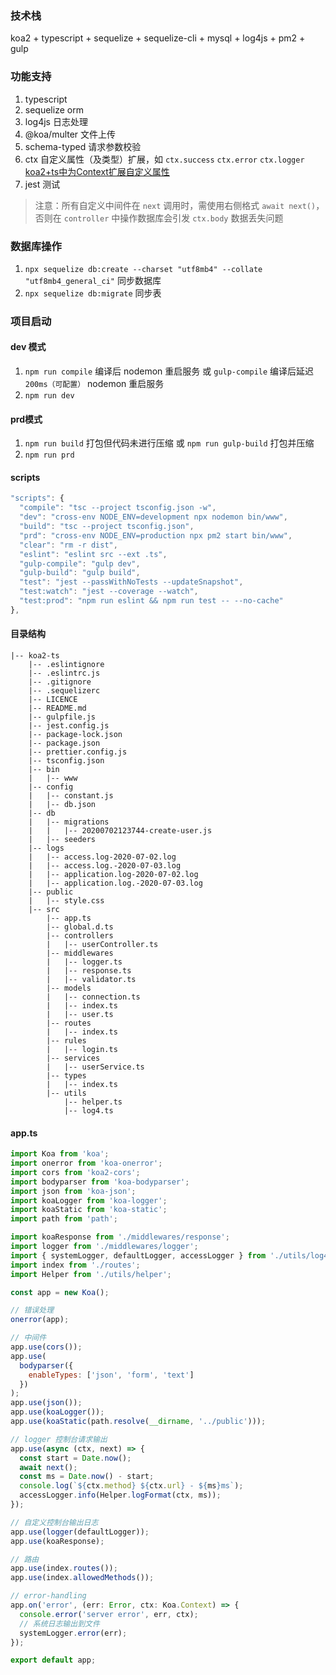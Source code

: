 ### 技术栈
koa2 + typescript + sequelize + sequelize-cli + mysql + log4js + pm2 + gulp

### 功能支持
1. typescript
2. sequelize orm
3. log4js 日志处理
4. @koa/multer 文件上传
5. schema-typed 请求参数校验
6. ctx 自定义属性（及类型）扩展，如 `ctx.success` `ctx.error` `ctx.logger` [koa2+ts中为Context扩展自定义属性](https://blog.csdn.net/roamingcode/article/details/107084933)
7. jest 测试

> 注意：所有自定义中间件在 `next` 调用时，需使用右侧格式 `await next()`，否则在 `controller` 中操作数据库会引发 `ctx.body` 数据丢失问题

### 数据库操作
1. `npx sequelize db:create --charset "utf8mb4" --collate "utf8mb4_general_ci"` 同步数据库
2. `npx sequelize db:migrate` 同步表

### 项目启动
#### dev 模式
1. `npm run compile` 编译后 nodemon 重启服务 或 `gulp-compile` 编译后延迟 `200ms（可配置）` nodemon 重启服务
2. `npm run dev`

#### prd模式
1. `npm run build` 打包但代码未进行压缩 或 `npm run gulp-build`  打包并压缩
2. `npm run prd`

#### scripts
```javascript
"scripts": {
  "compile": "tsc --project tsconfig.json -w",
  "dev": "cross-env NODE_ENV=development npx nodemon bin/www",
  "build": "tsc --project tsconfig.json",
  "prd": "cross-env NODE_ENV=production npx pm2 start bin/www",
  "clear": "rm -r dist",
  "eslint": "eslint src --ext .ts",
  "gulp-compile": "gulp dev",
  "gulp-build": "gulp build",
  "test": "jest --passWithNoTests --updateSnapshot",
  "test:watch": "jest --coverage --watch",
  "test:prod": "npm run eslint && npm run test -- --no-cache"
},
```

#### 目录结构
```
|-- koa2-ts
    |-- .eslintignore
    |-- .eslintrc.js
    |-- .gitignore
    |-- .sequelizerc
    |-- LICENCE
    |-- README.md
    |-- gulpfile.js
    |-- jest.config.js
    |-- package-lock.json
    |-- package.json
    |-- prettier.config.js
    |-- tsconfig.json
    |-- bin
    |   |-- www
    |-- config
    |   |-- constant.js
    |   |-- db.json
    |-- db
    |   |-- migrations
    |   |   |-- 20200702123744-create-user.js
    |   |-- seeders
    |-- logs
    |   |-- access.log-2020-07-02.log
    |   |-- access.log.-2020-07-03.log
    |   |-- application.log-2020-07-02.log
    |   |-- application.log.-2020-07-03.log
    |-- public
    |   |-- style.css
    |-- src
        |-- app.ts
        |-- global.d.ts
        |-- controllers
        |   |-- userController.ts
        |-- middlewares
        |   |-- logger.ts
        |   |-- response.ts
        |   |-- validator.ts
        |-- models
        |   |-- connection.ts
        |   |-- index.ts
        |   |-- user.ts
        |-- routes
        |   |-- index.ts
        |-- rules
        |   |-- login.ts
        |-- services
        |   |-- userService.ts
        |-- types
        |   |-- index.ts
        |-- utils
            |-- helper.ts
            |-- log4.ts
```

#### app.ts

```javascript
import Koa from 'koa';
import onerror from 'koa-onerror';
import cors from 'koa2-cors';
import bodyparser from 'koa-bodyparser';
import json from 'koa-json';
import koaLogger from 'koa-logger';
import koaStatic from 'koa-static';
import path from 'path';

import koaResponse from './middlewares/response';
import logger from './middlewares/logger';
import { systemLogger, defaultLogger, accessLogger } from './utils/log4';
import index from './routes';
import Helper from './utils/helper';

const app = new Koa();

// 错误处理
onerror(app);

// 中间件
app.use(cors());
app.use(
  bodyparser({
    enableTypes: ['json', 'form', 'text']
  })
);
app.use(json());
app.use(koaLogger());
app.use(koaStatic(path.resolve(__dirname, '../public')));

// logger 控制台请求输出
app.use(async (ctx, next) => {
  const start = Date.now();
  await next();
  const ms = Date.now() - start;
  console.log(`${ctx.method} ${ctx.url} - ${ms}ms`);
  accessLogger.info(Helper.logFormat(ctx, ms));
});

// 自定义控制台输出日志
app.use(logger(defaultLogger));
app.use(koaResponse);

// 路由
app.use(index.routes());
app.use(index.allowedMethods());

// error-handling
app.on('error', (err: Error, ctx: Koa.Context) => {
  console.error('server error', err, ctx);
  // 系统日志输出到文件
  systemLogger.error(err);
});

export default app;

```